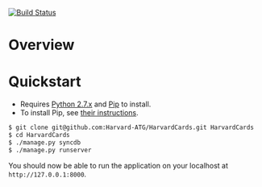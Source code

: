 [![Build Status](https://travis-ci.org/Harvard-ATG/HarvardCards.png?branch=master)](https://travis-ci.org/Harvard-ATG/HarvardCards)

# Overview



# Quickstart

- Requires [Python 2.7.x](http://python.org/download/releases/) and [Pip](http://www.pip-installer.org/) to install. 
- To install Pip, see [their instructions](http://www.pip-installer.org/en/latest/installing.html).

```sh
$ git clone git@github.com:Harvard-ATG/HarvardCards.git HarvardCards
$ cd HarvardCards
$ ./manage.py syncdb
$ ./manage.py runserver
```
You should now be able to run the application on your localhost at ```http://127.0.0.1:8000```. 
